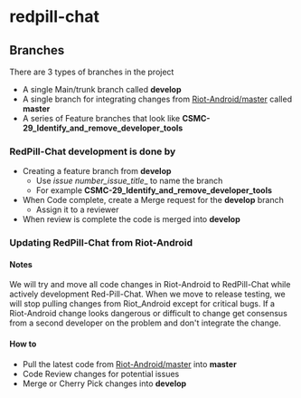 # redpill-chat

## Branches
There are 3 types of branches in the project
- A single Main/trunk branch called __develop__
- A single branch for integrating changes from [Riot-Android/master](https://github.com/vector-im/riot-android/tree/master) called __master__
- A series of Feature branches that look like __CSMC-29_Identify_and_remove_developer_tools__

### RedPill-Chat development is done by 
- Creating a feature branch from __develop__
  - Use __issue_ number_issue_title__ to name the branch
  - For example __CSMC-29_Identify_and_remove_developer_tools__
- When Code complete, create a Merge request for the __develop__ branch
  - Assign it to a reviewer
- When review is complete the code is merged into  __develop__

### Updating RedPill-Chat from Riot-Android
#### Notes
We will try and move all code changes in Riot-Android to RedPill-Chat while actively development Red-Pill-Chat. When we move to release testing, we will stop pulling changes from Riot_Android except for critical bugs. If a Riot-Android change looks dangerous or difficult to change get consensus from a second developer on the problem and don't integrate the change.
#### How to
- Pull the latest code from [Riot-Android/master](https://github.com/vector-im/riot-android/tree/master) into __master__
- Code Review changes for potential issues
- Merge or Cherry Pick changes into __develop__

